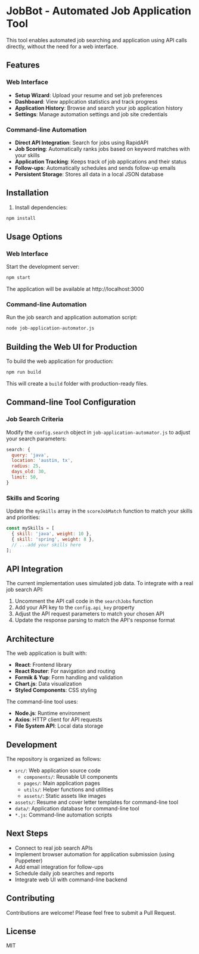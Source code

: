 # JobBot - Automated Job Application Tool

This tool enables automated job searching and application using API calls directly, without the need for a web interface.

## Features

### Web Interface
- **Setup Wizard**: Upload your resume and set job preferences
- **Dashboard**: View application statistics and track progress
- **Application History**: Browse and search your job application history
- **Settings**: Manage automation settings and job site credentials

### Command-line Automation
- **Direct API Integration**: Search for jobs using RapidAPI
- **Job Scoring**: Automatically ranks jobs based on keyword matches with your skills
- **Application Tracking**: Keeps track of job applications and their status
- **Follow-ups**: Automatically schedules and sends follow-up emails
- **Persistent Storage**: Stores all data in a local JSON database

## Installation

1. Install dependencies:

```bash
npm install
```

## Usage Options

### Web Interface
Start the development server:

```bash
npm start
```

The application will be available at http://localhost:3000

### Command-line Automation
Run the job search and application automation script:

```bash
node job-application-automator.js
```

## Building the Web UI for Production

To build the web application for production:

```bash
npm run build
```

This will create a `build` folder with production-ready files.

## Command-line Tool Configuration

### Job Search Criteria

Modify the `config.search` object in `job-application-automator.js` to adjust your search parameters:

```javascript
search: {
  query: 'java',
  location: 'austin, tx',
  radius: 25,
  days_old: 30,
  limit: 50,
}
```

### Skills and Scoring

Update the `mySkills` array in the `scoreJobMatch` function to match your skills and priorities:

```javascript
const mySkills = [
  { skill: 'java', weight: 10 },
  { skill: 'spring', weight: 8 },
  // ...add your skills here
];
```

## API Integration

The current implementation uses simulated job data. To integrate with a real job search API:

1. Uncomment the API call code in the `searchJobs` function
2. Add your API key to the `config.api_key` property
3. Adjust the API request parameters to match your chosen API
4. Update the response parsing to match the API's response format

## Architecture

The web application is built with:

- **React**: Frontend library
- **React Router**: For navigation and routing
- **Formik & Yup**: Form handling and validation
- **Chart.js**: Data visualization
- **Styled Components**: CSS styling

The command-line tool uses:
- **Node.js**: Runtime environment
- **Axios**: HTTP client for API requests
- **File System API**: Local data storage

## Development

The repository is organized as follows:

- `src/`: Web application source code
  - `components/`: Reusable UI components
  - `pages/`: Main application pages 
  - `utils/`: Helper functions and utilities
  - `assets/`: Static assets like images
- `assets/`: Resume and cover letter templates for command-line tool
- `data/`: Application database for command-line tool
- `*.js`: Command-line automation scripts

## Next Steps

- Connect to real job search APIs
- Implement browser automation for application submission (using Puppeteer)
- Add email integration for follow-ups
- Schedule daily job searches and reports
- Integrate web UI with command-line backend

## Contributing

Contributions are welcome! Please feel free to submit a Pull Request.

## License

MIT